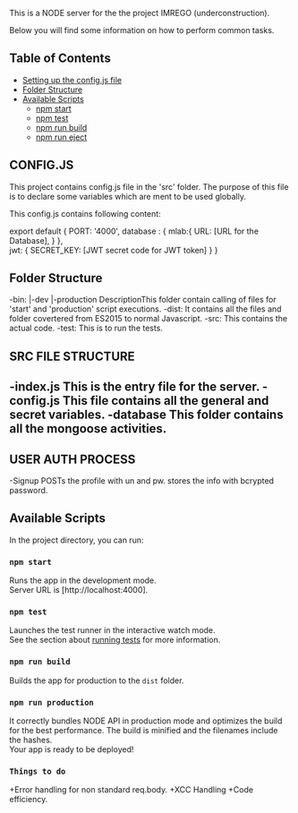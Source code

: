 This is a NODE server for the the project IMREGO (underconstruction).

Below you will find some information on how to perform common tasks.<br>

## Table of Contents

- [Setting up the config.js file](#CONFIG.JS)
- [Folder Structure](#folder-structure)
- [Available Scripts](#available-scripts)
  - [npm start](#npm-start)
  - [npm test](#npm-test)
  - [npm run build](#npm-run-build)
  - [npm run eject](#npm-run-eject)

## CONFIG.JS

This project contains config.js file in the 'src' folder. The purpose of this file is to declare some variables which are ment to be used globally.

This config.js contains following content:

export default {
    PORT: '4000',
    database : {
        mlab:{
            URL: [URL for the Database],
        }
    },    
    jwt: {
        SECRET_KEY: [JWT secret code for JWT token]
    }
}


## Folder Structure

-bin:
 |-dev
 |-production
    DescriptionThis folder contain calling of files for 'start' and 'production' script executions.
-dist:
    It contains all the files and folder covertered from ES2015 to normal Javascript.
-src:
    This contains the actual code.
-test:
    This is to run the tests.

## SRC FILE STRUCTURE
-index.js
    This is the entry file for the server.
-config.js
    This file contains all the general and secret variables.
-database
    This folder contains all the mongoose activities.
-

## USER AUTH PROCESS
-Signup
 POSTs the profile with un and pw.
 stores the info with  bcrypted password.
 

## Available Scripts

In the project directory, you can run:

### `npm start`

Runs the app in the development mode.<br>
Server URL is [http://localhost:4000].

### `npm test`

Launches the test runner in the interactive watch mode.<br>
See the section about [running tests](#running-tests) for more information.

### `npm run build`

Builds the app for production to the `dist` folder.<br>

### `npm run production`

It correctly bundles NODE API in production mode and optimizes the build for the best performance.
The build is minified and the filenames include the hashes.<br>
Your app is ready to be deployed!


### `Things to do`

+Error handling for non standard req.body.
+XCC Handling
+Code efficiency.
